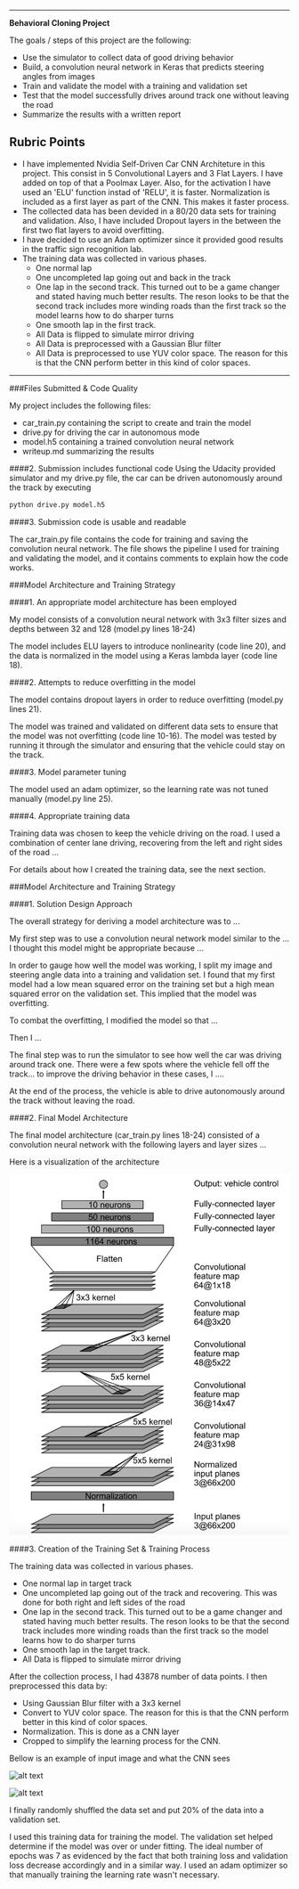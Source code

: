 
---

**Behavioral Cloning Project**

The goals / steps of this project are the following:
* Use the simulator to collect data of good driving behavior
* Build, a convolution neural network in Keras that predicts steering angles from images
* Train and validate the model with a training and validation set
* Test that the model successfully drives around track one without leaving the road
* Summarize the results with a written report


[//]: # (Image References)

[image1]: ./writeup_images/NvidiaArchitecture.png "Model Visualization"
[image2]: ./examples/placeholder.png "Grayscaling"
[image3]: ./examples/placeholder_small.png "Recovery Image"
[image4]: ./examples/placeholder_small.png "Recovery Image"
[image5]: ./examples/placeholder_small.png "Recovery Image"
[image6]: ./examples/placeholder_small.png "Normal Image"
[image7]: ./examples/placeholder_small.png "Flipped Image"

## Rubric Points
* I have implemented Nvidia Self-Driven Car CNN Architeture in this project. This consist in 5 Convolutional Layers and 3 Flat Layers. I have added on top of that a Poolmax Layer. Also, for the activation I have used an 'ELU' function instad of 'RELU', it is faster. Normalization is included as a first layer as part of the CNN. This makes it faster process. 
* The collected data has been devided in a 80/20 data sets for training and validation. Also, I have included Dropout layers in the between the first two flat layers to avoid overfitting.
* I have decided to use an Adam optimizer since it provided good results in the traffic sign recognition lab.
* The training data was collected in various phases.
  * One normal lap
  * One uncompleted lap going out and back in the track
  * One lap in the second track. This turned out to be a game changer and stated having much better results. The reson looks to be that the second track includes more winding roads than the first track so the model learns how to do sharper turns
  * One smooth lap in the first track.
  * All Data is flipped to simulate mirror driving
  * All Data is preprocessed with a Gaussian Blur filter
  * All Data is preprocessed to use YUV color space. The reason for this is that the CNN perform better in this kind of color spaces.

---
###Files Submitted & Code Quality

My project includes the following files:
* car_train.py containing the script to create and train the model
* drive.py for driving the car in autonomous mode
* model.h5 containing a trained convolution neural network 
* writeup.md summarizing the results

####2. Submission includes functional code
Using the Udacity provided simulator and my drive.py file, the car can be driven autonomously around the track by executing 
```sh
python drive.py model.h5
```

####3. Submission code is usable and readable

The car_train.py file contains the code for training and saving the convolution neural network. The file shows the pipeline I used for training and validating the model, and it contains comments to explain how the code works.

###Model Architecture and Training Strategy

####1. An appropriate model architecture has been employed

My model consists of a convolution neural network with 3x3 filter sizes and depths between 32 and 128 (model.py lines 18-24) 

The model includes ELU layers to introduce nonlinearity (code line 20), and the data is normalized in the model using a Keras lambda layer (code line 18). 

####2. Attempts to reduce overfitting in the model

The model contains dropout layers in order to reduce overfitting (model.py lines 21). 

The model was trained and validated on different data sets to ensure that the model was not overfitting (code line 10-16). The model was tested by running it through the simulator and ensuring that the vehicle could stay on the track.

####3. Model parameter tuning

The model used an adam optimizer, so the learning rate was not tuned manually (model.py line 25).

####4. Appropriate training data

Training data was chosen to keep the vehicle driving on the road. I used a combination of center lane driving, recovering from the left and right sides of the road ... 

For details about how I created the training data, see the next section. 

###Model Architecture and Training Strategy

####1. Solution Design Approach

The overall strategy for deriving a model architecture was to ...

My first step was to use a convolution neural network model similar to the ... I thought this model might be appropriate because ...

In order to gauge how well the model was working, I split my image and steering angle data into a training and validation set. I found that my first model had a low mean squared error on the training set but a high mean squared error on the validation set. This implied that the model was overfitting. 

To combat the overfitting, I modified the model so that ...

Then I ... 

The final step was to run the simulator to see how well the car was driving around track one. There were a few spots where the vehicle fell off the track... to improve the driving behavior in these cases, I ....

At the end of the process, the vehicle is able to drive autonomously around the track without leaving the road.

####2. Final Model Architecture

The final model architecture (car_train.py lines 18-24) consisted of a convolution neural network with the following layers and layer sizes ...

Here is a visualization of the architecture

![alt text][image1]

####3. Creation of the Training Set & Training Process

The training data was collected in various phases.
  * One normal lap in target track
  * One uncompleted lap going out of the track and recovering. This was done for both right and left sides of the road
  * One lap in the second track. This turned out to be a game changer and stated having much better results. The reson looks to be that the second track includes more winding roads than the first track so the model learns how to do sharper turns
  * One smooth lap in the target track.
  * All Data is flipped to simulate mirror driving

After the collection process, I had 43878 number of data points. I then preprocessed this data by:
* Using Gaussian Blur filter with a 3x3 kernel
* Convert to YUV color space. The reason for this is that the CNN perform better in this kind of color spaces.
* Normalization. This is done as a CNN layer
* Cropped to simplify the learning process for the CNN.

Bellow is an example of input image and what the CNN sees

![alt text][image2]

![alt text][image3]

I finally randomly shuffled the data set and put 20% of the data into a validation set. 

I used this training data for training the model. The validation set helped determine if the model was over or under fitting. The ideal number of epochs was 7 as evidenced by the fact that both training loss and validation loss decrease accordingly and in a similar way. I used an adam optimizer so that manually training the learning rate wasn't necessary.
